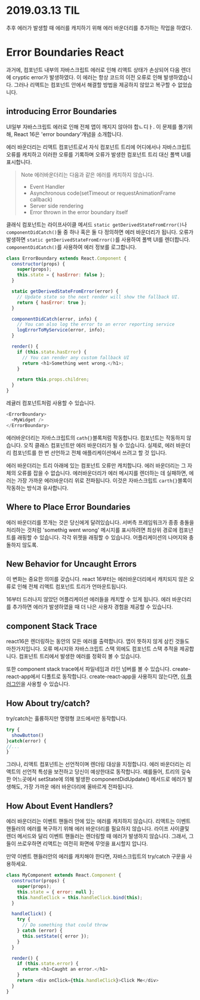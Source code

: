 # 2019.03.13 TIL 

추후 에러가 발생할 때 에러를 캐치하기 위해 에러 바운더리를 추가하는 작업을 하였다. 

# Error Boundaries React

과거에, 컴포넌트 내부의 자바스크립트 에러로 인해 리액트 상태가 손상되어 다음 렌더에 cryptic error가 발생하였다. 이 에러는 항상 코드의 이전 오류로 인해 발생하였습니다. 그러나 리액트는 컴포넌트 안에서 해결할 방법을 제공하지 않았고 복구할 수 없었습니다.

## introducing Error Boundaries

UI일부 자바스크립트 에러로 인해 전체 앱이 깨지지 않아야 합ㄴ디ㅏ. 이 문제를 풀기위해, React 16은 'error boundary'개념을 소개합니다.

에러 바운더리는 리액트 컴포넌트로서 자식 컴포넌트 트리에 어디에서나 자바스크립트 오류를 캐치하고 이러한 오류를 기록하며 오류가 발생한 컴포넌트 트리 대신 폴백 UI를 표시합니다.

> Note
> 에러바운더리는 다음과 같은 에러를 캐치하지 않습니다.
>
> - Event Handler
> - Asynchronous code(setTimeout or requestAnimationFrame callback)
> - Server side rendering
> - Error thrown in the error boundary itself

클래식 컴포넌트는 라이프사이클 메서드 `static getDerivedStateFromError()`나 `componentDidCatch()`둘 중 하나 혹은 둘 다 정의하면 에러 바운더리가 됩니다.
오류가 발생하면 `static getDerivedStateFromError()`를 사용하여 폴백 UI를 렌더합니다. `componentDidCatch()`를 사용하여 에러 정보를 로그합니다.

```js
class ErrorBoundary extends React.Component {
  constructor(props) {
    super(props);
    this.state = { hasError: false };
  }

  static getDerivedStateFromError(error) {
    // Update state so the next render will show the fallback UI.
    return { hasError: true };
  }

  componentDidCatch(error, info) {
    // You can also log the error to an error reporting service
    logErrorToMyService(error, info);
  }

  render() {
    if (this.state.hasError) {
      // You can render any custom fallback UI
      return <h1>Something went wrong.</h1>;
    }

    return this.props.children;
  }
}
```

레귤러 컴포넌트처럼 사용할 수 있습니다.

```js
<ErrorBoundary>
  <MyWidget />
</ErrorBoundary>
```

에러바운더리는 자바스크립트의 `cath{}`블록처럼 작동합니다. 컴포넌트는 작동하지 않습니다. 오직 클래스 컴포넌트만 에러 바운더리가 될 수 있습니다. 실제로, 에러 바운더리 컴포넌트를 한 번 선언하고 전체 애플리케이션에서 쓰려고 할 것 입니다.

에러 바운더리는 트리 아래에 있는 컴포넌트 오류만 캐치합니다.
에러 바운더리는 그 자체의 오류를 잡을 수 없습니다.
에러바운더리가 에러 메시지를 렌더하는 데 실패하면, 에러는 가장 가까운 에러바운더리 위로 전파됩니다. 이것은 자바스크립트 `carth{}`블록이 작동하는 방식과 유사합니다.

## Where to Place Error Boundaries

에러 바운더리를 쪼개는 것은 당신에게 달려있습니다. 서버측 프레임워크가 종종 충돌을 처리하는 것처럼 'somethig went wrong' 메시지를 표시하려면 최상위 경로에 컴포넌트를 래핑할 수 있습니다. 
각각 위젯을 래핑할 수 있습니다. 어플리케이션의 나머지와 충돌하지 않도록.

## New Behavior for Uncaught Errors 

이 변화는 중요한 의미를 갖습니다. react 16부터는 에러바운더리에서 캐치되지 않은 오류로 인해 전체 리액트 컴포넌트 트리가 언마운트됩니다. 

16부터 드러나지 않았던 어플리케이션 에러들을 캐치할 수 있게 됩니다. 에러 바운더리를 추가하면 에러가 발생하였을 때 더 나은 사용자 경험을 제공할 수 있습니다. 

## component Stack Trace 

react16은 렌더링하는 동안의 모든 에러를 출력합니다. 앱이 뜻하지 않게 삼킨 것들도 마찬가지입니다. 오류 메시지와 자바스크립트 스택 외에도 컴포넌트 스택 추적을 제공합니다. 컴포넌트 트리에서 발생한 에러를 정확히 볼 수 있습니다. 

또한 component stack trace에서 파일네임과 라인 넘버를 볼 수 있습니다.  create-react-app에서 디폴트로 동작합니다. 
create-react-app을 사용하지 않는다면, [이 플러그인](https://www.npmjs.com/package/babel-plugin-transform-react-jsx-source)을 사용할 수 있습니다. 


## How About try/catch? 

try/catch는 훌륭하지만 명령형 코드에서만 동작합니다. 

```js
try {
  showButton()
}catch(error) {
//...
}
```

그러나, 리액트 컴포넌트는 선언적이며 렌더링 대상을 지정합니다. 
에러 바운더리는 리액트의 선언적 특성을 보전하고 당신이 예상한대로 동작합니다. 예를들어, 트리의 깊숙한 어느곳에서 setState에 의해 발생한 componentDidUpdate() 메서드로 에러가 발생해도, 가장 가까운 에러 바운더리에 올바르게 전파됩니다. 

## How About Event Handlers? 

에러 바운더리는 이벤트 핸들러 안에 있는 에러를 캐치하지 않습니다.
리액트는 이벤트 핸들러의 에러를 복구하기 위해 에러 바운더리를 필요하지 않습니다. 라이프 사이클및 렌더 메서드와 달리 이벤트 핸들러는 렌더링할 때 에러가 발생하지 않습니다. 그래서, 그들이 쓰로우하면 리액트는 여전히 화면에 무엇을 표시할지 압니다. 

만약 이벤트 핸들러안의 에러를 캐치해야 한다면, 자바스크립트의 try/catch 구문을 사용하세요. 

```js
class MyComponent extends React.Component {
  constructor(props) {
    super(props);
    this.state = { error: null };
    this.handleClick = this.handleClick.bind(this);
  }

  handleClick() {
    try {
      // Do something that could throw
    } catch (error) {
      this.setState({ error });
    }
  }

  render() {
    if (this.state.error) {
      return <h1>Caught an error.</h1>
    }
    return <div onClick={this.handleClick}>Click Me</div>
  }
}
```

